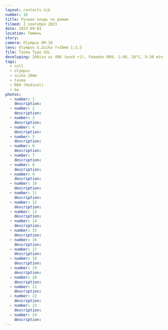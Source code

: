 ```yaml
---
layout: contacts.njk
number: 16
title: Ручная кладь по домам
filmed: 2 сентября 2023
date: 2023-09-03
location: Тюмень
story:
camera: Olympus OM-10
lens: Olympus G.Zuiko f=28mm 1:3,5
film: Tasma Type 42L
developing: 200iso as 400 (push +1), Fomadon R09, 1:40, 20°C, 9:30 min
tags:
  - roll
  - olympus
  - zuiko 28mm
  - tasma
  - R09 (Rodinal)
  - bw
photos:
  - number: 1
    description:
  - number: 2
    description:
  - number: 3
    description:
  - number: 4
    description:
  - number: 5
    description:
  - number: 6
    description:
  - number: 7
    description:
  - number: 8
    description:
  - number: 9
    description:
  - number: 10
    description:
  - number: 11
    description:
  - number: 12
    description:
  - number: 13
    description:
  - number: 14
    description:
  - number: 15
    description:
  - number: 16
    description:
  - number: 17
    description:
  - number: 18
    description:
  - number: 19
    description:
  - number: 20
    description:
  - number: 21
    description:
  - number: 22
    description:
  - number: 23
    description:
  - number: 24
    description:
---
```

